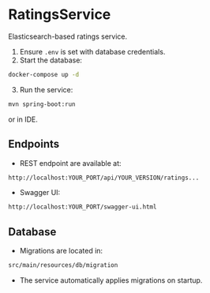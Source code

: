 # RatingsService
Elasticsearch-based ratings service.

1. Ensure `.env` is set with database credentials.
2. Start the database:
```bash
docker-compose up -d
```
3. Run the service:
```bash
mvn spring-boot:run
```
or in IDE.
## Endpoints

- REST endpoint are available at:
```bash
http://localhost:YOUR_PORT/api/YOUR_VERSION/ratings...
```
- Swagger UI:
```bash
http://localhost:YOUR_PORT/swagger-ui.html
```

## Database

- Migrations are located in:
```bash
src/main/resources/db/migration
```
- The service automatically applies migrations on startup.